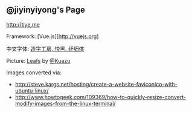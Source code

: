 
@jiyinyiyong's Page
------

http://tiye.me

Framework: [Vue.js][http://vuejs.org]

中文字体: [造字工房, 悦黑, 纤细体][yuthei]

Picture: [Leafs][leaf] by [@Kuazu][Kuazu]

[yuthei]: http://www.makefont.com/font.html?MFYueHei_Noncommercial_ExLight
[Kuazu]: http://weibo.com/vvvvvhuahua
[leaf]: http://lxtvvv.tuchong.com/2159629/


Images converted via:

* http://steve.kargs.net/hosting/create-a-website-faviconico-with-ubuntu-linux/
* http://www.howtogeek.com/109369/how-to-quickly-resize-convert-modify-images-from-the-linux-terminal/
